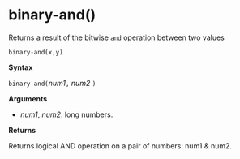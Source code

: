 # binary-and()

Returns a result of the bitwise `and` operation between two values

    binary-and(x,y)	

**Syntax**

`binary-and(`*num1*`,` *num2* `)`

**Arguments**

* *num1*, *num2*: long numbers.

**Returns**

Returns logical AND operation on a pair of numbers: num1 & num2.


